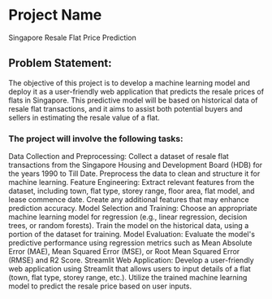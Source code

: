# Project Name
Singapore Resale Flat Price Prediction
## Problem Statement:
The objective of this project is to develop a machine learning model and deploy it as a user-friendly web application that predicts the resale prices of flats in Singapore. This predictive model will be based on historical data of resale flat transactions, and it aims to assist both potential buyers and sellers in estimating the resale value of a flat.

### The project will involve the following tasks:
Data Collection and Preprocessing: Collect a dataset of resale flat transactions from the Singapore Housing and Development Board (HDB) for the years 1990 to Till Date. Preprocess the data to clean and structure it for machine learning.
Feature Engineering: Extract relevant features from the dataset, including town, flat type, storey range, floor area, flat model, and lease commence date. Create any additional features that may enhance prediction accuracy.
Model Selection and Training: Choose an appropriate machine learning model for regression (e.g., linear regression, decision trees, or random forests). Train the model on the historical data, using a portion of the dataset for training.
Model Evaluation: Evaluate the model's predictive performance using regression metrics such as Mean Absolute Error (MAE), Mean Squared Error (MSE), or Root Mean Squared Error (RMSE) and R2 Score.
Streamlit Web Application: Develop a user-friendly web application using Streamlit that allows users to input details of a flat (town, flat type, storey range, etc.). Utilize the trained machine learning model to predict the resale price based on user inputs.
